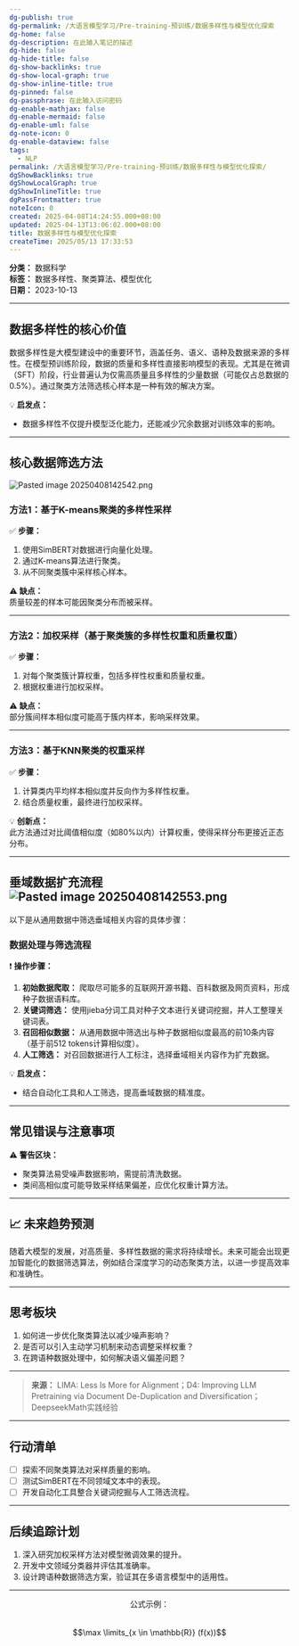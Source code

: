 ```yaml
---
dg-publish: true
dg-permalink: /大语言模型学习/Pre-training-预训练/数据多样性与模型优化探索
dg-home: false
dg-description: 在此输入笔记的描述
dg-hide: false
dg-hide-title: false
dg-show-backlinks: true
dg-show-local-graph: true
dg-show-inline-title: true
dg-pinned: false
dg-passphrase: 在此输入访问密码
dg-enable-mathjax: false
dg-enable-mermaid: false
dg-enable-uml: false
dg-note-icon: 0
dg-enable-dataview: false
tags:
  - NLP
permalink: /大语言模型学习/Pre-training-预训练/数据多样性与模型优化探索/
dgShowBacklinks: true
dgShowLocalGraph: true
dgShowInlineTitle: true
dgPassFrontmatter: true
noteIcon: 0
created: 2025-04-08T14:24:55.000+08:00
updated: 2025-04-13T13:06:02.000+08:00
title: 数据多样性与模型优化探索
createTime: 2025/05/13 17:33:53
---
```




**分类：** 数据科学  
**标签：** 数据多样性、聚类算法、模型优化  
**日期：** 2023-10-13  

---



## 数据多样性的核心价值
数据多样性是大模型建设中的重要环节，涵盖任务、语义、语种及数据来源的多样性。在模型预训练阶段，数据的质量和多样性直接影响模型的表现。尤其是在微调（SFT）阶段，行业普遍认为仅需高质量且多样性的少量数据（可能仅占总数据的0.5%）。通过聚类方法筛选核心样本是一种有效的解决方案。

💡 **启发点：**  
- 数据多样性不仅提升模型泛化能力，还能减少冗余数据对训练效率的影响。

---



## 核心数据筛选方法
![Pasted image 20250408142542.png](/img/user/%E9%99%84%E4%BB%B6/Pasted%20image%2020250408142542.png)

### 方法1：基于K-means聚类的多样性采样  
✅ **步骤：**  
1. 使用SimBERT对数据进行向量化处理。  
2. 通过K-means算法进行聚类。  
3. 从不同聚类簇中采样核心样本。  

⚠ **缺点：**  
质量较差的样本可能因聚类分布而被采样。

---


### 方法2：加权采样（基于聚类簇的多样性权重和质量权重）  
✅ **步骤：**  
1. 对每个聚类簇计算权重，包括多样性权重和质量权重。  
2. 根据权重进行加权采样。  

⚠ **缺点：**  
部分簇间样本相似度可能高于簇内样本，影响采样效果。

---


### 方法3：基于KNN聚类的权重采样  
✅ **步骤：**  
1. 计算类内平均样本相似度并反向作为多样性权重。  
2. 结合质量权重，最终进行加权采样。  

💡 **创新点：**  
此方法通过对比阈值相似度（如80%以内）计算权重，使得采样分布更接近正态分布。

---



## 垂域数据扩充流程![Pasted image 20250408142553.png](/img/user/%E9%99%84%E4%BB%B6/Pasted%20image%2020250408142553.png)
以下是从通用数据中筛选垂域相关内容的具体步骤：

### 数据处理与筛选流程  
❗ **操作步骤：**  
1. **初始数据爬取：** 爬取尽可能多的互联网开源书籍、百科数据及网页资料，形成种子数据语料库。  
2. **关键词筛选：** 使用jieba分词工具对种子文本进行关键词挖掘，并人工整理关键词表。  
3. **召回相似数据：** 从通用数据中筛选出与种子数据相似度最高的前10条内容（基于前512 tokens计算相似度）。  
4. **人工筛选：** 对召回数据进行人工标注，选择垂域相关内容作为扩充数据。  

💡 **启发点：**  
- 结合自动化工具和人工筛选，提高垂域数据的精准度。

---



## 常见错误与注意事项
⚠ **警告区块：**  
- 聚类算法易受噪声数据影响，需提前清洗数据。  
- 类间高相似度可能导致采样结果偏差，应优化权重计算方法。

---



## 📈 未来趋势预测
随着大模型的发展，对高质量、多样性数据的需求将持续增长。未来可能会出现更加智能化的数据筛选算法，例如结合深度学习的动态聚类方法，以进一步提高效率和准确性。

---



## 思考板块
1. 如何进一步优化聚类算法以减少噪声影响？  
2. 是否可以引入主动学习机制来动态调整采样权重？  
3. 在跨语种数据处理中，如何解决语义偏差问题？

---

> **来源：** LIMA: Less Is More for Alignment；D4: Improving LLM Pretraining via Document De-Duplication and Diversification；DeepseekMath实践经验  

---



## 行动清单
- [ ] 探索不同聚类算法对采样质量的影响。  
- [ ] 测试SimBERT在不同领域文本中的表现。  
- [ ] 开发自动化工具整合关键词挖掘与人工筛选流程。  

---



## 后续追踪计划
1. 深入研究加权采样方法对模型微调效果的提升。  
2. 开发中文领域分类器并评估其准确率。  
3. 设计跨语种数据筛选方案，验证其在多语言模型中的适用性。  

---

$$\text{公式示例：}$$  
$$\max \limits_{x \in \mathbb{R}} (f(x))$$

